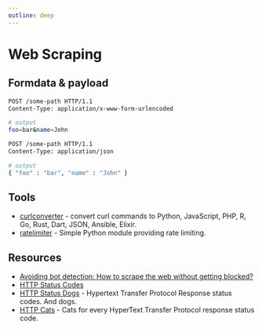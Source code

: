 ```yaml
---
outline: deep
---
```


# Web Scraping

## Formdata & payload

```bash title="formdata"
POST /some-path HTTP/1.1
Content-Type: application/x-www-form-urlencoded

# output
foo=bar&name=John
```

```bash title="payload"
POST /some-path HTTP/1.1
Content-Type: application/json

# output
{ "foo" : "bar", "name" : "John" }
```

## Tools

- [curlconverter](https://curl.trillworks.com) - convert curl commands to Python, JavaScript, PHP, R, Go, Rust, Dart, JSON, Ansible, Elixir.
- [ratelimiter](https://github.com/RazerM/ratelimiter) - Simple Python module providing rate limiting.

## Resources

- [Avoiding bot detection: How to scrape the web without getting blocked?](https://github.com/niespodd/browser-fingerprinting)
- [HTTP Status Codes](https://apps.moire.org/httpstatus/)
- [HTTP Status Dogs](https://httpstatusdogs.com/) - Hypertext Transfer Protocol Response status codes. And dogs.
- [HTTP Cats](https://httpcats.com/) - Cats for every HyperText Transfer Protocol response status code.
